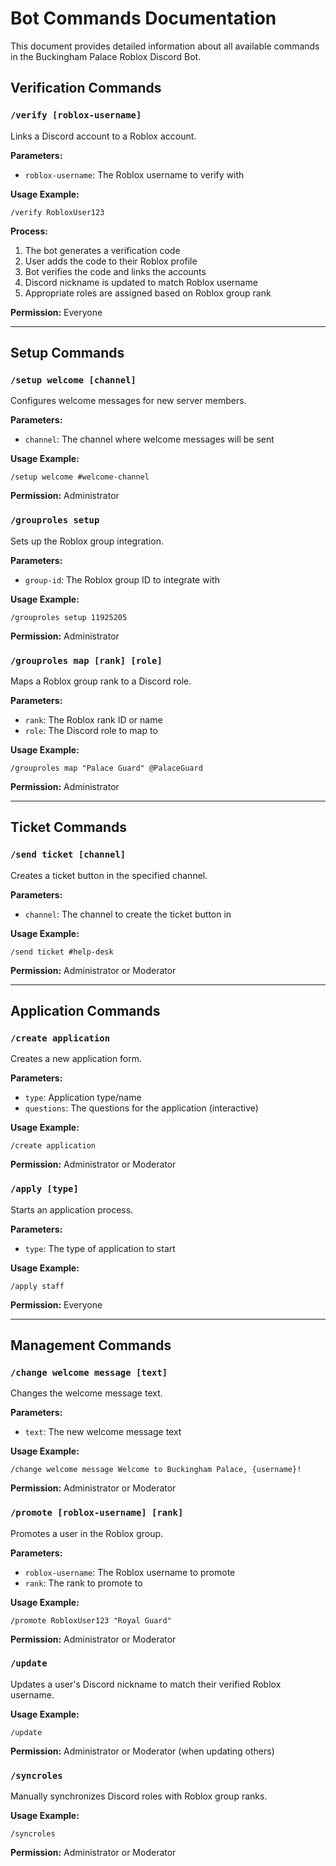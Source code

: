 # Bot Commands Documentation

This document provides detailed information about all available commands in the Buckingham Palace Roblox Discord Bot.

## Verification Commands

### `/verify [roblox-username]`
Links a Discord account to a Roblox account.

**Parameters:**
- `roblox-username`: The Roblox username to verify with

**Usage Example:**
```
/verify RobloxUser123
```

**Process:**
1. The bot generates a verification code
2. User adds the code to their Roblox profile
3. Bot verifies the code and links the accounts
4. Discord nickname is updated to match Roblox username
5. Appropriate roles are assigned based on Roblox group rank

**Permission:** Everyone

---

## Setup Commands

### `/setup welcome [channel]`
Configures welcome messages for new server members.

**Parameters:**
- `channel`: The channel where welcome messages will be sent

**Usage Example:**
```
/setup welcome #welcome-channel
```

**Permission:** Administrator

### `/grouproles setup`
Sets up the Roblox group integration.

**Parameters:**
- `group-id`: The Roblox group ID to integrate with

**Usage Example:**
```
/grouproles setup 11925205
```

**Permission:** Administrator

### `/grouproles map [rank] [role]`
Maps a Roblox group rank to a Discord role.

**Parameters:**
- `rank`: The Roblox rank ID or name
- `role`: The Discord role to map to

**Usage Example:**
```
/grouproles map "Palace Guard" @PalaceGuard
```

**Permission:** Administrator

---

## Ticket Commands

### `/send ticket [channel]`
Creates a ticket button in the specified channel.

**Parameters:**
- `channel`: The channel to create the ticket button in

**Usage Example:**
```
/send ticket #help-desk
```

**Permission:** Administrator or Moderator

---

## Application Commands

### `/create application`
Creates a new application form.

**Parameters:**
- `type`: Application type/name
- `questions`: The questions for the application (interactive)

**Usage Example:**
```
/create application
```

**Permission:** Administrator or Moderator

### `/apply [type]`
Starts an application process.

**Parameters:**
- `type`: The type of application to start

**Usage Example:**
```
/apply staff
```

**Permission:** Everyone

---

## Management Commands

### `/change welcome message [text]`
Changes the welcome message text.

**Parameters:**
- `text`: The new welcome message text

**Usage Example:**
```
/change welcome message Welcome to Buckingham Palace, {username}!
```

**Permission:** Administrator or Moderator

### `/promote [roblox-username] [rank]`
Promotes a user in the Roblox group.

**Parameters:**
- `roblox-username`: The Roblox username to promote
- `rank`: The rank to promote to

**Usage Example:**
```
/promote RobloxUser123 "Royal Guard"
```

**Permission:** Administrator or Moderator

### `/update`
Updates a user's Discord nickname to match their verified Roblox username.

**Usage Example:**
```
/update
```

**Permission:** Administrator or Moderator (when updating others)

### `/syncroles`
Manually synchronizes Discord roles with Roblox group ranks.

**Usage Example:**
```
/syncroles
```

**Permission:** Administrator or Moderator